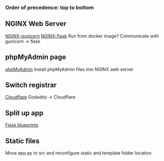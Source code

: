 ### Order of precedence: top to bottom

## NGINX Web Server
[NGINX-gunicorn](https://docs.gunicorn.org/en/stable/deploy.html)
[NGINX-flask](https://flask.palletsprojects.com/en/2.3.x/deploying/nginx/)
Run from docker image?
Communicate with gunicorn -> flask

## phpMyAdmin page
[phpMyAdmin](https://docs.phpmyadmin.net/en/latest/require.html)
Install phpMyAdmin files into NGINX web server

## Switch registrar
[Cloudflare](https://developers.cloudflare.com/dns/zone-setups/full-setup/setup/)
Godaddy -> Cloudflare

## Split up app
[Flask blueprints](https://stackoverflow.com/questions/11994325/how-to-divide-flask-app-into-multiple-py-files)

## Static files
Move app.py to src and reconfigure static and template folder location